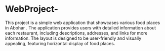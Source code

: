 # WebProject-
This project is a simple web application that showcases various food places in Abohar . The application provides users with detailed information about each restaurant, including descriptions, addresses, and links for more information. The layout is designed to be user-friendly and visually appealing, featuring horizontal display of food places.
